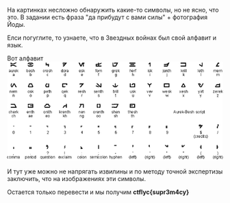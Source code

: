 На картинках несложно обнаружить какие-то символы, но не ясно, что это. В задании есть фраза "да прибудут с вами силы" + фотография Йоды.

Елси погуглите, то узнаете, что в Звездных войнах был свой алфавит и язык.

Вот алфавит
![Alt text](%D0%B0%D1%83%D1%80%D0%B5%D0%BA.png)

И тут уже можно не напрягать извилины и по методу точной экспертизы заключить, что на изображениях эти символы.

Остается только перевести и мы получим 
**ctflyc{supr3m4cy}**